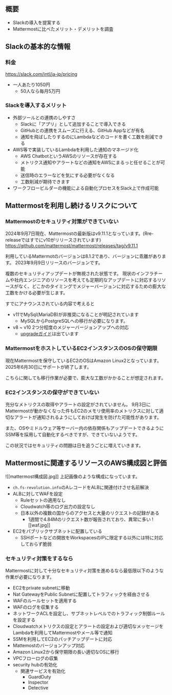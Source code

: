 ## 概要
- Slackの導入を提案する
- Mattermostに比べたメリット・デメリットを調査

## Slackの基本的な情報
### 料金
https://slack.com/intl/ja-jp/pricing
- 一人あたり1050円
	- 50人なら毎月5万円
### Slackを導入するメリット
- 外部ツールとの連携のしやすさ
	- Slackに「アプリ」として追加することで導入できる
	- GitHubとの連携をスムーズに行える、GitHub Appなどが有名
	- 通知を飛ばしたりするのにLambdaなどのコードを書く工数を削減できる
- AWS等で実装しているLambdaを利用した通知のマネージド化
	- AWS ChatbotというAWSのリソースが存在する
	- メトリクス通知やアラートなどの通知をAWSにまるっと任せることが可能
	- 送信時のエラーなどを気にする必要がなくなる
	- 工数削減が期待できます
- ワークフロービルダーの機能による自動化プロセスをSlack上で作成可能

## Mattermostを利用し続けるリスクについて
### Mattermostのセキュリティ対策ができていない
2024年9月7日現在、Mattermostの最新版はv9.11.1となっています。(Rre-releaseではすでにv10がリリースされています)
https://github.com/mattermost/mattermost/releases/tag/v9.11.1

利用しているMattermotのバージョンは8.1.2であり、バージョンに乖離があります。
2023年9月9日リリースのバージョンです。

複数のセキュリティアップデートが無視された状態です。
現状のインフラチームや社内エンジニアのリソースを考えても定期的なアップデートに対応するリソースがなく、どこかのタイミングでメジャーバージョンに対応するための膨大な工数をかける必要が生じます。

すでにアナウンスされている内容で考えると
- v11でMySql(MariaDB)が非推奨になることが明記されています
	- MySQLからPostgreSQLへの移行が必要になります。
- v8 ~ v10 2つ分程度のメジャーバージョンアップへの対応
	- [upgradeガイド](https://docs.mattermost.com/upgrade/upgrading-mattermost-server.html)は出ています

### MattermostをホストしているEC2インスタンスのOSの保守期限
現在Mattermostを保守しているEC2のOSはAmazon Linux2となっています。
2025年6月30日にサポートが終了します。

こちらに関しても移行作業が必要で、膨大な工数がかかることが想定されます。


### EC2インスタンスの保守ができていない
充分なメトリクスの取得やアラートの設定がされていません。
9月3日にMattermostが動かなくなった件もEC2のメモリ使用率のメトリクスに対して適切なアラートが通知されるようにしておけば発生を防げた可能性があります。

また、OSやミドルウェア等サーバー内の依存関係もアップデートできるようにSSM等を採用して自動化するべきですが、できていないようです。

この状況ではセキュリティの問題は日を追うごとに増えていきます。


## Mattermostに関連するリソースのAWS構成図と評価
![[mattermost構成図.jpg]]
上記画像のような構成になっています。
- `ch.fs-revolution.info`のAレコードをALBに関連付けさせ名前解決
- ALBに対してWAFを設定
	- Ruleセットの適用なし
	- Cloudwatch等のログ出力の設定なし
	- 日本以外の複数の国からのアクセスと大量のリクエストの記録がある
		- 1週間で4.84Mのリクエスト数が報告されており、異常に多い
![[waf.jpg]]
- EC2をパブリックサブネットに配置している
	- SSHポートなどの開放をWorkspacesのIPに限定する以外には特に対応しておらず脆弱

### セキュリティ対策をするなら
Mattermostに対して十分なセキュリティ対策を進めるなら最低限以下のような作業が必要になります。
- EC2をprivate subnetに移動
- Nat GatewayをPublic Subnetに配置してトラフィックを経由させる
- WAFのルールセットを適用する
- WAFのログを収集する
- ネットワークACLを設定し、サブネットレベルでのトラフィック制御ルールを設定する
- Cloudwatchメトリクスの設定とアラートの設定および適切なメッセージをLambdaを利用してMattermostやメール等で通知
- SSMを利用してEC2のパッチアップデートに対応
- Mattemostのバージョンアップ対応
- Amazon Linux2から保守期限の長い適切なOSに移行
- VPCフローログの収集
- security hubの有効化
	- 関連サービスを有効化
		- GuardDuty
		- Inspector
		- Detective


### 